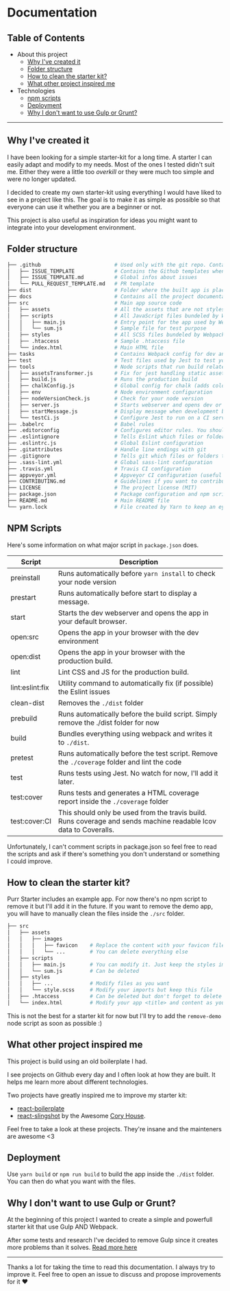 # Documentation

## Table of Contents

- About this project
  - [Why I've created it](#why-ive-created-it)
  - [Folder structure](#folder-structure)
  - [How to clean the starter kit?](#how-to-clean-the-starter-kit)
  - [What other project inspired me](#what-other-project-inspired-me)
- Technologies
  - [npm scripts](#npm-scripts)
  - [Deployment](#deployment)
  - [Why I don't want to use Gulp or Grunt?](#why-i-dont-want-to-use-gulp-or-grunt)

---

## Why I've created it

I have been looking for a simple starter-kit for a long time. A starter I can easily adapt and modify to my needs.
Most of the ones I tested didn't suit me. Either they were a little too *overkill* or they were much too simple and were no longer updated.

I decided to create my own starter-kit using everything I would have liked to see in a project like this. The goal is to make it as simple as possible so that everyone can use it whether you are a beginner or not.

This project is also useful as inspiration for ideas you might want to integrate into your development environment.

## Folder structure

```bash
├── .github                        # Used only with the git repo. Contains templates
│   ├── ISSUE_TEMPLATE             # Contains the Github templates when opening an issue
│   ├── ISSUE_TEMPLATE.md          # Global infos about issues
│   └── PULL_REQUEST_TEMPLATE.md   # PR template
├── dist                           # Folder where the built app is placed. Use it in production
├── docs                           # Contains all the project documentation
├── src                            # Main app source code
│   ├── assets                     # All the assets that are not styles or scripts
│   ├── scripts                    # All JavaScript files bundeled by Webpack
│   │   ├── main.js                # Entry point for the app used by Webpack
│   │   └── sum.js                 # Sample file for test purpose
│   ├── styles                     # All SCSS files bundeled by Webpack
│   ├── .htaccess                  # Sample .htaccess file
│   └── index.html                 # Main HTML file
├── tasks                          # Contains Webpack config for dev and prod env
├── test                           # Test files used by Jest to test your app
├── tools                          # Node scripts that run build related tools
│   ├── assetsTransformer.js       # Fix for jest handling static assets like imported images
│   ├── build.js                   # Runs the production build
│   ├── chalkConfig.js             # Global config for chalk (adds color to your console)
│   ├── env                        # Node environment configuration
│   ├── nodeVersionCheck.js        # Check for your node version
│   ├── server.js                  # Starts webserver and opens dev or prod app depending on the node env
│   ├── startMessage.js            # Display message when development build starts
│   └── testCi.js                  # Configure Jest to run on a CI server
├── .babelrc                       # Babel rules
├── .editorconfig                  # Configures editor rules. You should install an "editorconfig" plugin on your editor.
├── .eslintignore                  # Tells Eslint which files or folders to ignore
├── .eslintrc.js                   # Global Eslint configuration
├── .gitattributes                 # Handle line endings with git
├── .gitignore                     # Tells git which files or folders to ignore
├── .sass-lint.yml                 # Global sass-lint configuration
├── .travis.yml                    # Travis CI configuration
├── appveyor.yml                   # Appveyor CI configuration (useful for Windows and Linux build)
├── CONTRIBUTING.md                # Guidelines if you want to contribute to this project
├── LICENSE                        # The project license (MIT)
├── package.json                   # Package configuration and npm scripts
├── README.md                      # Main README file
└── yarn.lock                      # File created by Yarn to keep an eye on the depedencies
```

## NPM Scripts

Here's some information on what major script in `package.json` does.

| **Script**        | **Description**                                                                                                      |
| ----------------- | -------------------------------------------------------------------------------------------------------------------- |
| preinstall        | Runs automatically before `yarn install` to check your node version                                                  |
| prestart          | Runs automatically before start to display a message.                                                                |
| start             | Starts the dev webserver and opens the app in your default browser.                                                  |
| open:src          | Opens the app in your browser with the dev environment                                                               |
| open:dist         | Opens the app in your browser with the production build.                                                             |
| lint              | Lint CSS and JS for the production build.                                                                            |
| lint:eslint:fix   | Utility command to automatically fix (if possible) the Eslint issues                                                 |
| clean-dist        | Removes the `./dist` folder                                                                                          |
| prebuild          | Runs automatically before the build script. Simply remove the ./dist folder for now                                  |
| build             | Bundles everything using webpack and writes it to `./dist`.                                                          |
| pretest           | Runs automatically before the test script. Remove the `./coverage` folder and lint the code                          |
| test              | Runs tests using Jest. No watch for now, I'll add it later.                                                          |
| test:cover        | Runs tests and generates a HTML coverage report inside the `./coverage` folder                                       |
| test:cover:CI     | This should only be used from the travis build. Runs coverage and sends machine readable lcov data to Coveralls.     |

Unfortunately, I can't comment scripts in package.json so feel free to read the scripts and ask if there's something you don't understand or something I could improve.

## How to clean the starter kit?

Purr Starter includes an example app. For now there's no npm script to remove it but I'll add it in the future.
If you want to remove the demo app, you will have to manually clean the files inside the `./src` folder.

```bash
├── src
│   ├── assets
│   │   ├── images
│   │   │   ├── favicon    # Replace the content with your favicon files (keep the same name if possible)
│   │   │   └── ...        # You can delete everything else
│   ├── scripts
│   │   ├── main.js        # You can modify it. Just keep the styles import.
│   │   └── sum.js         # Can be deleted
│   ├── styles
│   │   ├── ...            # Modify files as you want
│   │   └── style.scss     # Modify your imports but keep this file
│   ├── .htaccess          # Can be deleted but don't forget to delete the import inside main.js
│   └── index.html         # Modify your app <title> and content as you want. Scripts and styles are added by Webpack

```

This is not the best for a starter kit for now but I'll try to add the `remove-demo` node script as soon as possible :)

## What other project inspired me

This project is build using an old boilerplate I had.

I see projects on Github every day and I often look at how they are built. It helps me learn more about different technologies.

Two projects have greatly inspired me to improve my starter kit:
  - [react-boilerplate](https://github.com/react-boilerplate/react-boilerplate)
  - [react-slingshot](https://github.com/coryhouse/react-slingshot) by the Awesome [Cory House](https://github.com/coryhouse).

Feel free to take a look at these projects. They're insane and the mainteners are awesome <3

## Deployment

Use `yarn build` or `npm run build` to build the app inside the `./dist` folder.
You can then do what you want with the files.

## Why I don't want to use Gulp or Grunt?

At the beginning of this project I wanted to create a simple and powerfull starter kit that use Gulp AND Webpack.

After some tests and research I've decided to remove Gulp since it creates more problems than it solves. [Read more here](https://medium.freecodecamp.org/why-i-left-gulp-and-grunt-for-npm-scripts-3d6853dd22b8)

---

Thanks a lot for taking the time to read this documentation. I always try to improve it. Feel free to open an issue to discuss and propose improvements for it ❤️
